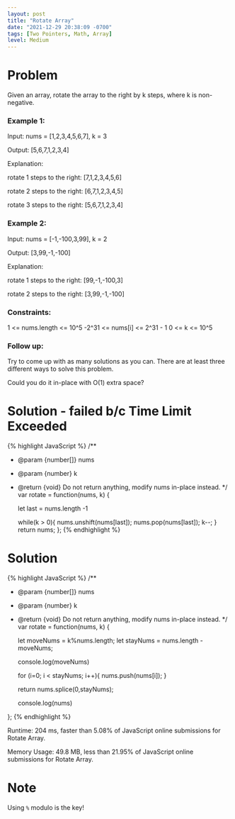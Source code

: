 ```yaml
---
layout: post
title: "Rotate Array"
date: "2021-12-29 20:38:09 -0700"
tags: [Two Pointers, Math, Array]
level: Medium
---
```


# Problem

Given an array, rotate the array to the right by k steps, where k is non-negative.

### Example 1:

Input: nums = [1,2,3,4,5,6,7], k = 3

Output: [5,6,7,1,2,3,4]

Explanation:

rotate 1 steps to the right: [7,1,2,3,4,5,6]

rotate 2 steps to the right: [6,7,1,2,3,4,5]

rotate 3 steps to the right: [5,6,7,1,2,3,4]

### Example 2:

Input: nums = [-1,-100,3,99], k = 2

Output: [3,99,-1,-100]

Explanation: 

rotate 1 steps to the right: [99,-1,-100,3]

rotate 2 steps to the right: [3,99,-1,-100]
 

### Constraints:

1 <= nums.length <= 10^5
-2^31 <= nums[i] <= 2^31 - 1
0 <= k <= 10^5
 

### Follow up:

Try to come up with as many solutions as you can. There are at least three different ways to solve this problem.

Could you do it in-place with O(1) extra space?

# Solution - failed b/c Time Limit Exceeded

{% highlight JavaScript %}
/**
 * @param {number[]} nums
 * @param {number} k
 * @return {void} Do not return anything, modify nums in-place instead.
 */
var rotate = function(nums, k) {
    
    let last = nums.length -1
    
    while(k > 0){
        nums.unshift(nums[last]);
        nums.pop(nums[last]);
        k--;
    }
    return nums;
};
{% endhighlight %}

# Solution

{% highlight JavaScript %}
/**
 * @param {number[]} nums
 * @param {number} k
 * @return {void} Do not return anything, modify nums in-place instead.
 */
var rotate = function(nums, k) {
    
    let moveNums = k%nums.length;
    let stayNums = nums.length - moveNums;
    
    console.log(moveNums)
    
    for (i=0; i < stayNums; i++){
        nums.push(nums[i]);
    }
    
    return nums.splice(0,stayNums);
    
    console.log(nums)

};
{% endhighlight %}

Runtime: 204 ms, faster than 5.08% of JavaScript online submissions for Rotate Array.

Memory Usage: 49.8 MB, less than 21.95% of JavaScript online submissions for Rotate Array.

# Note

Using `%` modulo is the key!